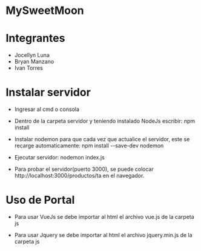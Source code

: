 # MySweetMoon

# Integrantes
* Jocellyn Luna
* Bryan Manzano
* Ivan Torres

# Instalar servidor

- Ingresar al cmd o consola

- Dentro de la carpeta servidor y teniendo instalado NodeJs escribir: npm install

- Instalar nodemon para que cada vez que actualice el servidor, este se recarge automaticamente: npm install --save-dev nodemon

- Ejecutar servidor: nodemon index.js

- Para probar el servidor(puerto 3000), se puede colocar http://localhost:3000/productos/ta en el navegador.

# Uso de Portal

- Para usar VueJs se debe importar al html el archivo vue.js de la carpeta js

- Para usar Jquery se debe importar al html el archivo jquery.min.js de la carpeta js
